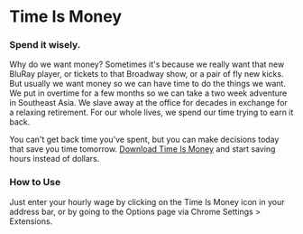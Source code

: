 # Time Is Money

### Spend it wisely.

Why do we want money? Sometimes it's because we really want that new BluRay player, or tickets to that Broadway show, or a pair of fly new kicks. But usually we want money so we can have time to do the things we want. We put in overtime for a few months so we can take a two week adventure in Southeast Asia. We slave away at the office for decades in exchange for a relaxing retirement. For our whole lives, we spend our time trying to earn it back.

You can't get back time you've spent, but you can make decisions today that save you time tomorrow. [Download Time Is Money](https://chrome.google.com/webstore/detail/time-is-money/ooppbnomdcjmoepangldchpmjhkeendl) and start saving hours instead of dollars.

### How to Use

Just enter your hourly wage by clicking on the Time Is Money icon in your address bar, or by going to the Options page via Chrome Settings > Extensions. 